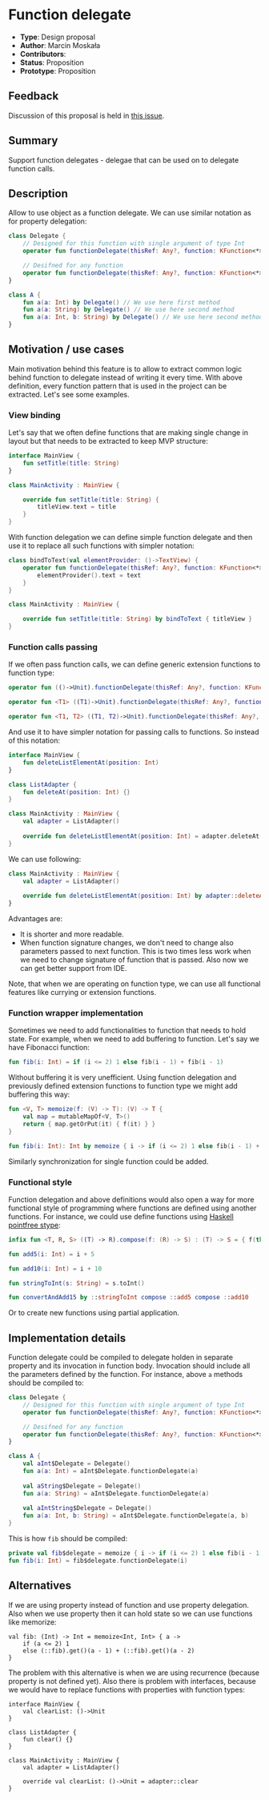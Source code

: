 # Function delegate

* **Type**: Design proposal
* **Author**: Marcin Moskała
* **Contributors**: 
* **Status**: Proposition
* **Prototype**: Proposition

## Feedback 

Discussion of this proposal is held in [this issue](https://github.com/Kotlin/KEEP/issues/25).

## Summary

Support function delegates - delegae that can be used on to delegate function calls.

## Description

Allow to use object as a function delegate. We can use similar notation as for property delegation:

```kotlin
class Delegate {
    // Designed for this function with single argument of type Int
    operator fun functionDelegate(thisRef: Any?, function: KFunction<*>, property: Int): Int

    // Desifned for any function
    operator fun functionDelegate(thisRef: Any?, function: KFunction<*>, vararg arguments: Any?): Int
}

class A {
    fun a(a: Int) by Delegate() // We use here first method
    fun a(a: String) by Delegate() // We use here second method
    fun a(a: Int, b: String) by Delegate() // We use here second method
}
```

## Motivation / use cases

Main motivation behind this feature is to allow to extract common logic behind function to delegate instead of writing it every time.
With above definition, every function pattern that is used in the project can be extracted.
Let's see some examples.

### View binding

Let's say that we often define functions that are making single change in layout but that needs to be extracted to keep MVP structure:

```kotlin
interface MainView {
    fun setTitle(title: String)
}

class MainActivity : MainView {

    override fun setTitle(title: String) {
        titleView.text = title 
    }
}
```

With function delegation we can define simple function delegate and then use it to replace all such functions with simpler notation:

```kotlin
class bindToText(val elementProvider: ()->TextView) {
    operator fun functionDelegate(thisRef: Any?, function: KFunction<*>, text: String) {
        elementProvider().text = text
    }
}

class MainActivity : MainView {

    override fun setTitle(title: String) by bindToText { titleView }
}
```

### Function calls passing 

If we often pass function calls, we can define generic extension functions to function type:

```kotlin
operator fun (()->Unit).functionDelegate(thisRef: Any?, function: KFunction<*>) = this()

operator fun <T1> ((T1)->Unit).functionDelegate(thisRef: Any?, function: KFunction<*>, arg1: T1) = this(arg1)

operator fun <T1, T2> ((T1, T2)->Unit).functionDelegate(thisRef: Any?, function: KFunction<*>, arg1: T1, arg2: T2) = this(arg1, arg2)
```

And use it to have simpler notation for passing calls to functions. So instead of this notation:

```kotlin
interface MainView {
    fun deleteListElementAt(position: Int)
}

class ListAdapter {
    fun deleteAt(position: Int) {}
}

class MainActivity : MainView {
    val adapter = ListAdapter()
    
    override fun deleteListElementAt(position: Int) = adapter.deleteAt(position)
}
```

We can use following:

```kotlin
class MainActivity : MainView {
    val adapter = ListAdapter()
    
    override fun deleteListElementAt(position: Int) by adapter::deleteAt
}
```

Advantages are:
 * It is shorter and more readable.
 * When function signature changes, we don't need to change also parameters passed to next function. This is two times less work when we need to change signature of function that is passed. Also now we can get better support from IDE.

Note, that when we are operating on function type, we can use all functional features like currying or extension functions.

### Function wrapper implementation

Sometimes we need to add functionalities to function that needs to hold state. For example, when we need to add buffering to function. Let's say we have Fibonacci function:

```kotlin
fun fib(i: Int) = if (i <= 2) 1 else fib(i - 1) + fib(i - 1)
```

Without buffering it is very unefficient. Using function delegation and previously defined extension functions to function type we might add buffering this way:

```kotlin
fun <V, T> memoize(f: (V) -> T): (V) -> T {
    val map = mutableMapOf<V, T>()
    return { map.getOrPut(it) { f(it) } }
}

fun fib(i: Int): Int by memoize { i -> if (i <= 2) 1 else fib(i - 1) + fib(i - 1) }
```

Similarly synchronization for single function could be added.

### Functional style

Function delegation and above definitions would also open a way for more functional style of programming where functions are defined using another functions. 
For instance, we could use define functions using [Haskell pointfree stype](https://wiki.haskell.org/Pointfre):

```kotlin
infix fun <T, R, S> ((T) -> R).compose(f: (R) -> S) : (T) -> S = { f(this(it)) }

fun add5(i: Int) = i + 5

fun add10(i: Int) = i + 10

fun stringToInt(s: String) = s.toInt()

fun convertAndAdd15 by ::stringToInt compose ::add5 compose ::add10
```

Or to create new functions using partial application.

## Implementation details

Function delegate could be compiled to delegate holden in separate property and its invocation in function body. 
Invocation should include all the parameters defined by the function. 
For instance, above `a` methods should be compiled to:

```kotlin
class Delegate {
    // Designed for this function with single argument of type Int
    operator fun functionDelegate(thisRef: Any?, function: KFunction<*>, property: Int): Int

    // Desifned for any function
    operator fun functionDelegate(thisRef: Any?, function: KFunction<*>, vararg arguments: Any?): Int
}

class A {
    val aInt$Delegate = Delegate()
    fun a(a: Int) = aInt$Delegate.functionDelegate(a)
    
    val aString$Delegate = Delegate()
    fun a(a: String) = aInt$Delegate.functionDelegate(a)
    
    val aIntString$Delegate = Delegate()
    fun a(a: Int, b: String) = aInt$Delegate.functionDelegate(a, b)
}
```

This is how `fib` should be compiled:

```kotlin
private val fib$delegate = memoize { i -> if (i <= 2) 1 else fib(i - 1) + fib(i - 1) }
fun fib(i: Int) = fib$delegate.functionDelegate(i)
```

## Alternatives

If we are using property instead of function and use property delegation. Also when we use property then it can hold state so we can use functions like memorize:

```
val fib: (Int) -> Int = memoize<Int, Int> { a ->
    if (a <= 2) 1
    else (::fib).get()(a - 1) + (::fib).get()(a - 2)
}
```

The problem with this alternative is when we are using recurrence (because property is not defined yet). Also there is problem with interfaces, because we would have to replace functions with properties with function types:

```
interface MainView {
    val clearList: ()->Unit
}

class ListAdapter {
    fun clear() {}
}

class MainActivity : MainView {
    val adapter = ListAdapter()
    
    override val clearList: ()->Unit = adapter::clear
}
```
